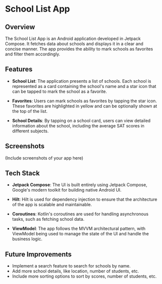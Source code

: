 # School List App

## Overview

The School List App is an Android application developed in Jetpack Compose. It fetches data about schools and displays it in a clear and concise manner. The app provides the ability to mark schools as favorites and filter them accordingly.

## Features

- **School List**: The application presents a list of schools. Each school is represented as a card containing the school's name and a star icon that can be tapped to mark the school as a favorite.

- **Favorites**: Users can mark schools as favorites by tapping the star icon. These favorites are highlighted in yellow and can be optionally shown at the top of the list.

- **School Details**: By tapping on a school card, users can view detailed information about the school, including the average SAT scores in different subjects.

## Screenshots

(Include screenshots of your app here)

## Tech Stack

- **Jetpack Compose**: The UI is built entirely using Jetpack Compose, Google's modern toolkit for building native Android UI.

- **Hilt**: Hilt is used for dependency injection to ensure that the architecture of the app is scalable and maintainable.

- **Coroutines**: Kotlin's coroutines are used for handling asynchronous tasks, such as fetching school data.

- **ViewModel**: The app follows the MVVM architectural pattern, with ViewModel being used to manage the state of the UI and handle the business logic.

## Future Improvements

- Implement a search feature to search for schools by name.
- Add more school details, like location, number of students, etc.
- Include more sorting options to sort by scores, number of students, etc.
